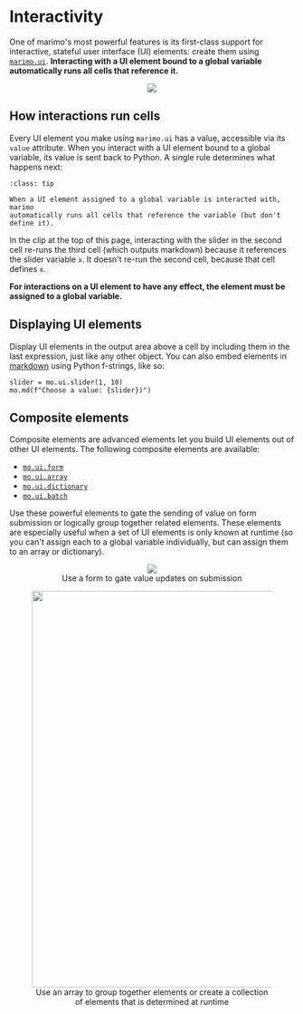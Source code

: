 # Interactivity

One of marimo's most powerful features is its first-class support for
interactive, stateful user interface (UI) elements: create them using
[`marimo.ui`](/api/inputs/index/). **Interacting with a UI element bound to a
global variable automatically runs all cells that reference it.**

<div align="center">
<figure>
<img src="/_static/readme-ui.gif"/>
</figure>
</div>

## How interactions run cells

Every UI element you make using `marimo.ui` has a value, accessible via its
`value` attribute. When you interact with a UI element bound to a global
variable, its value is sent back to Python. A single rule determines what
happens next:

```{admonition} Interaction rule
:class: tip

When a UI element assigned to a global variable is interacted with, marimo
automatically runs all cells that reference the variable (but don't define it).
```

In the clip at the top of this page, interacting with the slider in the
second cell re-runs the third cell (which outputs markdown) because it
references the slider variable `x`. It doesn't re-run the second cell, because
that cell defines `x`.

**For interactions on a UI element to have any effect, the element must be
assigned to a global variable.**

## Displaying UI elements

Display UI elements in the output area above a cell by including them in the
last expression, just like any other object. You can also embed elements
in [markdown](#marimo.md) using Python f-strings, like so:

```python3
slider = mo.ui.slider(1, 10)
mo.md(f"Choose a value: {slider})")
```

## Composite elements

Composite elements are advanced elements let you build UI elements out of other
UI elements. The following composite elements are available:

- [`mo.ui.form`](#marimo.ui.form)
- [`mo.ui.array`](#marimo.ui.array)
- [`mo.ui.dictionary`](#marimo.ui.dictionary)
- [`mo.ui.batch`](#marimo.ui.batch)

Use these powerful elements to gate the sending of value on form submission
or logically group together related elements. These elements are especially
useful when a set of UI elements is only known at runtime (so you can't
assign each to a global variable individually, but can assign them to
an array or dictionary).

<div align="center">
<figure>
<img src="/_static/readme-ui-form.gif"/>
<figcaption>Use a form to gate value updates on submission</figcaption>
</figure>
</div>

<div align="center">
<figure>
<img src="/_static/array.png" width="700px"/>
<figcaption>Use an array to group together elements or create a collection of elements that is determined at runtime</figcaption>
</figure>
</div>


